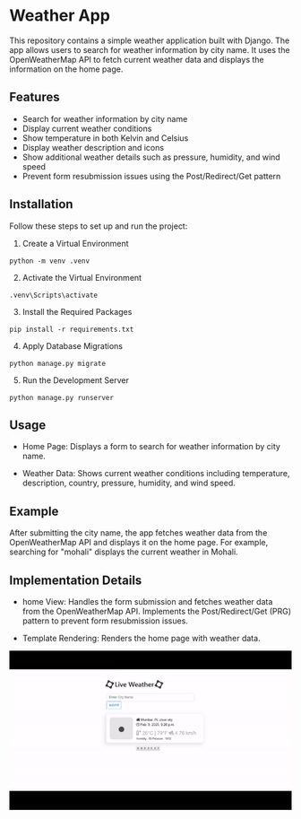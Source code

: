 # Weather App

This repository contains a simple weather application built with Django. The app allows users to search for weather information by city name. It uses the OpenWeatherMap API to fetch current weather data and displays the information on the home page.

## Features

- Search for weather information by city name
- Display current weather conditions
- Show temperature in both Kelvin and Celsius
- Display weather description and icons
- Show additional weather details such as pressure, humidity, and wind speed
- Prevent form resubmission issues using the Post/Redirect/Get pattern

## Installation
Follow these steps to set up and run the project:

1. Create a Virtual Environment
```
python -m venv .venv
```
2. Activate the Virtual Environment
```
.venv\Scripts\activate
```
3. Install the Required Packages
```
pip install -r requirements.txt
```
4. Apply Database Migrations
```
python manage.py migrate
```
5. Run the Development Server
```
python manage.py runserver
```


## Usage
- Home Page: Displays a form to search for weather information by city name.

- Weather Data: Shows current weather conditions including temperature, description, country, pressure, humidity, and wind speed.

## Example
After submitting the city name, the app fetches weather data from the OpenWeatherMap API and displays it on the home page. For example, searching for "mohali" displays the current weather in Mohali.

## Implementation Details
- home View: Handles the form submission and fetches weather data from the OpenWeatherMap API. Implements the Post/Redirect/Get (PRG) pattern to prevent form resubmission issues.

- Template Rendering: Renders the home page with weather data.

![Description](WeatherApp-ezgif.com-video-to-gif-converter.gif)